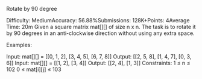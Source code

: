 Rotate by 90 degree

Difficulty: MediumAccuracy: 56.88%Submissions: 128K+Points: 4Average Time: 20m
Given a square matrix mat[][] of size n x n. The task is to rotate it by 90 degrees in an anti-clockwise direction without using any extra space. 

Examples:

Input: mat[][] = [[0, 1, 2], 
                [3, 4, 5], 
                [6, 7, 8]] 
Output: [[2, 5, 8],
        [1, 4, 7],
        [0, 3, 6]]
Input: mat[][] = [[1, 2],
                [3, 4]]
Output: [[2, 4],
        [1, 3]]
Constraints:
1 ≤ n ≤ 102
0 ≤ mat[i][j] ≤ 103
